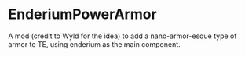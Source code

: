 EnderiumPowerArmor
==================

A mod (credit to Wyld for the idea) to add a nano-armor-esque type of armor to TE, using enderium as the main component.
